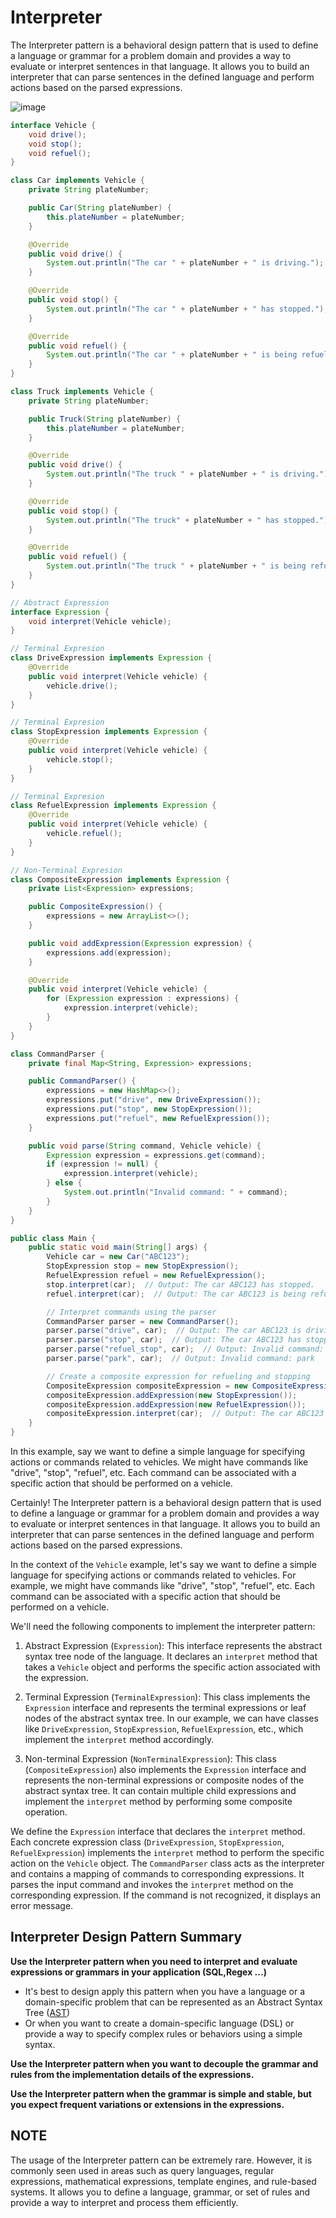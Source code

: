 # Interpreter
The Interpreter pattern is a behavioral design pattern that is used to define a language or grammar for a problem domain and provides a way to evaluate or interpret sentences in that language. It allows you to build an interpreter that can parse sentences in the defined language and perform actions based on the parsed expressions.

![image](https://github.com/boushphong/Design-Patterns/assets/59940078/eaa6d6dc-8488-45d6-922c-be7207960129)

```java
interface Vehicle {
    void drive();
    void stop();
    void refuel();
}

class Car implements Vehicle {
    private String plateNumber;

    public Car(String plateNumber) {
        this.plateNumber = plateNumber;
    }

    @Override
    public void drive() {
        System.out.println("The car " + plateNumber + " is driving.");
    }

    @Override
    public void stop() {
        System.out.println("The car " + plateNumber + " has stopped.");
    }

    @Override
    public void refuel() {
        System.out.println("The car " + plateNumber + " is being refueled.");
    }
}

class Truck implements Vehicle {
    private String plateNumber;

    public Truck(String plateNumber) {
        this.plateNumber = plateNumber;
    }

    @Override
    public void drive() {
        System.out.println("The truck " + plateNumber + " is driving.");
    }

    @Override
    public void stop() {
        System.out.println("The truck" + plateNumber + " has stopped.");
    }

    @Override
    public void refuel() {
        System.out.println("The truck " + plateNumber + " is being refueled.");
    }
}

// Abstract Expression
interface Expression {
    void interpret(Vehicle vehicle);
}

// Terminal Expresion
class DriveExpression implements Expression {
    @Override
    public void interpret(Vehicle vehicle) {
        vehicle.drive();
    }
}

// Terminal Expresion
class StopExpression implements Expression {
    @Override
    public void interpret(Vehicle vehicle) {
        vehicle.stop();
    }
}

// Terminal Expresion
class RefuelExpression implements Expression {
    @Override
    public void interpret(Vehicle vehicle) {
        vehicle.refuel();
    }
}

// Non-Terminal Expresion
class CompositeExpression implements Expression {
    private List<Expression> expressions;

    public CompositeExpression() {
        expressions = new ArrayList<>();
    }

    public void addExpression(Expression expression) {
        expressions.add(expression);
    }

    @Override
    public void interpret(Vehicle vehicle) {
        for (Expression expression : expressions) {
            expression.interpret(vehicle);
        }
    }
}

class CommandParser {
    private final Map<String, Expression> expressions;

    public CommandParser() {
        expressions = new HashMap<>();
        expressions.put("drive", new DriveExpression());
        expressions.put("stop", new StopExpression());
        expressions.put("refuel", new RefuelExpression());
    }

    public void parse(String command, Vehicle vehicle) {
        Expression expression = expressions.get(command);
        if (expression != null) {
            expression.interpret(vehicle);
        } else {
            System.out.println("Invalid command: " + command);
        }
    }
}

public class Main {
    public static void main(String[] args) {
        Vehicle car = new Car("ABC123");
        StopExpression stop = new StopExpression();
        RefuelExpression refuel = new RefuelExpression();
        stop.interpret(car);  // Output: The car ABC123 has stopped.
        refuel.interpret(car);  // Output: The car ABC123 is being refueled.

        // Interpret commands using the parser
        CommandParser parser = new CommandParser();
        parser.parse("drive", car);  // Output: The car ABC123 is driving.
        parser.parse("stop", car);  // Output: The car ABC123 has stopped.
        parser.parse("refuel_stop", car);  // Output: Invalid command: refuel_stop
        parser.parse("park", car);  // Output: Invalid command: park

        // Create a composite expression for refueling and stopping
        CompositeExpression compositeExpression = new CompositeExpression();
        compositeExpression.addExpression(new StopExpression());
        compositeExpression.addExpression(new RefuelExpression());
        compositeExpression.interpret(car);  // Output: The car ABC123 has stopped. The car ABC123 is being refueled.
    }
}
```

In this example, say we want to define a simple language for specifying actions or commands related to vehicles. We might have commands like "drive", "stop", "refuel", etc. Each command can be associated with a specific action that should be performed on a vehicle.

Certainly! The Interpreter pattern is a behavioral design pattern that is used to define a language or grammar for a problem domain and provides a way to evaluate or interpret sentences in that language. It allows you to build an interpreter that can parse sentences in the defined language and perform actions based on the parsed expressions.

In the context of the `Vehicle` example, let's say we want to define a simple language for specifying actions or commands related to vehicles. For example, we might have commands like "drive", "stop", "refuel", etc. Each command can be associated with a specific action that should be performed on a vehicle.

We'll need the following components to implement the interpreter pattern:
1. Abstract Expression (`Expression`): This interface represents the abstract syntax tree node of the language. It declares an `interpret` method that takes a `Vehicle` object and performs the specific action associated with the expression.

2. Terminal Expression (`TerminalExpression`): This class implements the `Expression` interface and represents the terminal expressions or leaf nodes of the abstract syntax tree. In our example, we can have classes like `DriveExpression`, `StopExpression`, `RefuelExpression`, etc., which implement the `interpret` method accordingly.

3. Non-terminal Expression (`NonTerminalExpression`): This class (`CompositeExpression`) also implements the `Expression` interface and represents the non-terminal expressions or composite nodes of the abstract syntax tree. It can contain multiple child expressions and implement the `interpret` method by performing some composite operation.

We define the `Expression` interface that declares the `interpret` method. Each concrete expression class (`DriveExpression`, `StopExpression`, `RefuelExpression`) implements the `interpret` method to perform the specific action on the `Vehicle` object. The `CommandParser` class acts as the interpreter and contains a mapping of commands to corresponding expressions. It parses the input command and invokes the `interpret` method on the corresponding expression. If the command is not recognized, it displays an error message.

## Interpreter Design Pattern Summary

**Use the Interpreter pattern when you need to interpret and evaluate expressions or grammars in your application (SQL,Regex ...)**

- It's best to design apply this pattern when you have a language or a domain-specific problem that can be represented as an Abstract Syntax Tree ([AST](https://en.wikipedia.org/wiki/Abstract_syntax_tree))
- Or when you want to create a domain-specific language (DSL) or provide a way to specify complex rules or behaviors using a simple syntax.

**Use the Interpreter pattern when you want to decouple the grammar and rules from the implementation details of the expressions.**

**Use the Interpreter pattern when the grammar is simple and stable, but you expect frequent variations or extensions in the expressions.**

## NOTE
The usage of the Interpreter pattern can be extremely rare. However, it is commonly seen used in areas such as query languages, regular expressions, mathematical expressions, template engines, and rule-based systems. It allows you to define a language, grammar, or set of rules and provide a way to interpret and process them efficiently.
